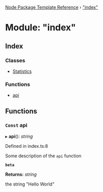 [Node Package Template Reference](../README.md) › ["index"](_index_.md)

# Module: "index"

## Index

### Classes

- [Statistics](../classes/_index_.statistics.md)

### Functions

- [api](_index_.md#const-api)

## Functions

### `Const` api

▸ **api**(): _string_

Defined in index.ts:8

Some description of the `api` function

**`beta`**

**Returns:** _string_

the string "Hello World"
